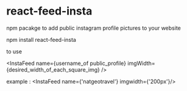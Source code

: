 # react-feed-insta 

npm pacakge to add public instagram profile pictures to your website

npm install react-feed-insta

to use 

<InstaFeed name={username_of public_profile} imgWidth={desired_width_of_each_square_img} />

example :
<InstaFeed name={'natgeotravel'} imgwidth={'200px'}/>
